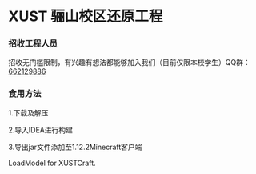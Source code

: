 # XUST 骊山校区还原工程

### 招收工程人员
招收无门槛限制，有兴趣有想法都能够加入我们（目前仅限本校学生）QQ群：<a href="https://jq.qq.com/?_wv=1027&k=8G491UzO" target="_blank">662129886</a>

### 食用方法
1.下载及解压
<p></p>
2.导入IDEA进行构建
<p></p>
3.导出jar文件添加至1.12.2Minecraft客户端

LoadModel for XUSTCraft.